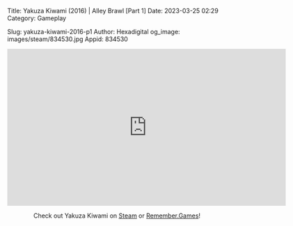Title: Yakuza Kiwami (2016) | Alley Brawl [Part 1]
Date: 2023-03-25 02:29
Category: Gameplay

Slug: yakuza-kiwami-2016-p1
Author: Hexadigital
og_image: images/steam/834530.jpg
Appid: 834530

<center><iframe src="https://www.youtube.com/embed/4v-xsh3lgdY?feature=oembed" allow="accelerometer; autoplay; encrypted-media; gyroscope; picture-in-picture" width="640" height="360" frameborder="0"></iframe>

Check out Yakuza Kiwami on [Steam](https://store.steampowered.com/app/834530/?curator_clanid=34633900) or [Remember.Games](https://remember.games/game/342/)!</center>